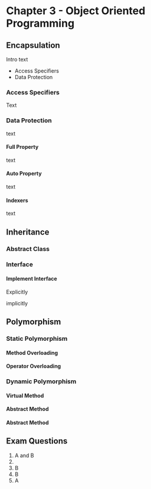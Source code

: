 ﻿# Chapter 3 - Object Oriented Programming
## Encapsulation

Intro text

* Access Specifiers
* Data Protection

### Access Specifiers
Text
### Data Protection
text
#### Full Property
text
#### Auto Property
text
#### Indexers
text

## Inheritance
### Abstract Class
### Interface
#### Implement Interface
Explicitly

implicitly

## Polymorphism
### Static Polymorphism
#### Method Overloading
#### Operator Overloading

### Dynamic Polymorphism
#### Virtual Method
#### Abstract Method
#### Abstract Method

## Exam Questions
1) A and B
2) 
3) B
4) B   
5) A